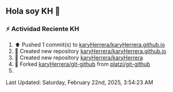 ## Hola soy KH 👋

<!--
**karyHerrera/karyHerrera** is a ✨ _special_ ✨ repository because its `README.md` (this file) appears on your GitHub profile.

Here are some ideas to get you started:

- 🔭 I’m currently working on ...
- 🌱 I’m currently learning ...
- 👯 I’m looking to collaborate on ...
- 🤔 I’m looking for help with ...
- 💬 Ask me about ...
- 📫 How to reach me: ...
- 😄 Pronouns: ...
- ⚡ Fun fact: ...
-->


### :zap: Actividad Reciente KH
<!--RECENT_ACTIVITY:start-->
1. ⬆️ Pushed 1 commit(s) to [karyHerrera/karyHerrera.github.io](https://github.com/karyHerrera/karyHerrera.github.io)<br>
2. 📔 Created new repository [karyHerrera/karyHerrera.github.io](https://github.com/karyHerrera/karyHerrera.github.io)<br>
3. 📔 Created new repository [karyHerrera/karyHerrera](https://github.com/karyHerrera/karyHerrera)<br>
4. 🔱 Forked [karyHerrera/git-github](https://github.com/karyHerrera/git-github) from [platzi/git-github](https://github.com/platzi/git-github)<br>
5. <br>
<!--RECENT_ACTIVITY:end-->
<!--RECENT_ACTIVITY:last_update-->
Last Updated: Saturday, February 22nd, 2025, 3:54:23 AM
<!--RECENT_ACTIVITY:last_update_end-->
